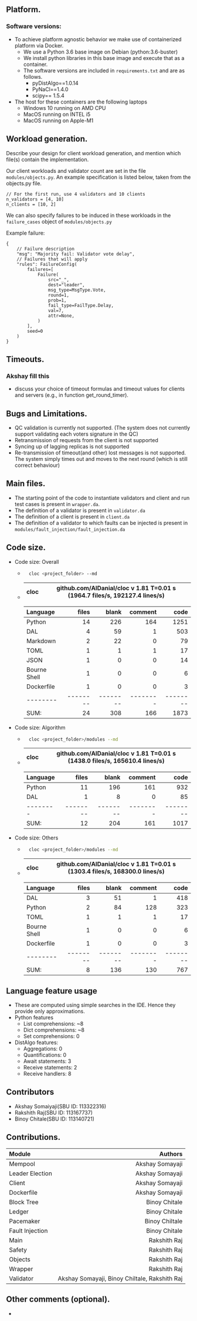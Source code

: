 ## Platform. 

### Software versions:
- To achieve platform agnostic behavior we make use of containerized platform via Docker.
    - We use a Python 3.6 base image on Debian (python:3.6-buster)
    - We install python libraries in this base image and execute that as a container.
    - The software versions are included in `requirements.txt` and are as follows.
        - pyDistAlgo==1.0.14
        - PyNaCl==1.4.0
        - scipy== 1.5.4
- The host for these containers are the following laptops
    - Windows 10 running on AMD CPU
    - MacOS running on INTEL i5
    - MacOS running on Apple-M1

## Workload generation. 
Describe your design for client workload generation, and mention which file(s)
contain the implementation.

Our client workloads and validator count are set in the file `modules/objects.py`.
An example specification is listed below, taken from the objects.py file.
```
// For the first run, use 4 validators and 10 clients
n_validators = [4, 10]
n_clients = [10, 2]
```

We can also specify failures to be induced in these workloads
in the `failure_cases` object of `modules/objects.py`

Example failure:
```
{
    // Failure description
    "msg": "Majority fail: Validator vote delay",
    // Failures that will apply
    "rules": FailureConfig(
        failures=[
            Failure(
                src="_",
                dest="leader",
                msg_type=MsgType.Vote,
                round=1,
                prob=1,
                fail_type=FailType.Delay,
                val=7,
                attr=None,
            )
        ],
        seed=0
    )
}
```
## Timeouts. 
### Akshay fill this
- discuss your choice of timeout formulas and timeout values for clients and servers (e.g., in
function get_round_timer).

## Bugs and Limitations.
- QC validation is currently not supported. (The system does not
currently support validating each voters signature in the QC)
- Retransmission of requests from the client is not supported
- Syncing up of lagging replicas is not supported
- Re-transmission of timeout(and other) lost messages is not supported.
The system simply times out and moves to the next round (which is still correct behaviour)


## Main files.
- The starting point of the code to instantiate validators and client and run test cases is present in `wrapper.da`.
- The definition of a validator is present in `validator.da`
- The definition of a client is present in `client.da`
- The definition of a validator to which faults can be injected is present in `modules/fault_injection/fault_injection.da`

## Code size. 
- Code size: Overall
    - ```bash
        cloc <project_folder> --md
       ```
    -   cloc|github.com/AlDanial/cloc v 1.81  T=0.01 s (1964.7 files/s, 192127.4 lines/s)
        --- | ---

        Language|files|blank|comment|code
        :-------|-------:|-------:|-------:|-------:
        Python|14|226|164|1251
        DAL|4|59|1|503
        Markdown|2|22|0|79
        TOML|1|1|1|17
        JSON|1|0|0|14
        Bourne Shell|1|0|0|6
        Dockerfile|1|0|0|3
        --------|--------|--------|--------|--------
        SUM:|24|308|166|1873
- Code size: Algorithm
    - ```bash
        cloc <project_folder>/modules --md
       ```
    - cloc|github.com/AlDanial/cloc v 1.81  T=0.01 s (1438.0 files/s, 165610.4 lines/s)
        --- | ---

        Language|files|blank|comment|code
        :-------|-------:|-------:|-------:|-------:
        Python|11|196|161|932
        DAL|1|8|0|85
        --------|--------|--------|--------|--------
        SUM:|12|204|161|1017
- Code size: Others
    - ```bash
        cloc <project_folder>/modules --md
       ```
    - cloc|github.com/AlDanial/cloc v 1.81  T=0.01 s (1303.4 files/s, 168300.0 lines/s)
        --- | ---

        Language|files|blank|comment|code
        :-------|-------:|-------:|-------:|-------:
        DAL|3|51|1|418
        Python|2|84|128|323
        TOML|1|1|1|17
        Bourne Shell|1|0|0|6
        Dockerfile|1|0|0|3
        --------|--------|--------|--------|--------
        SUM:|8|136|130|767

## Language feature usage
 - These are computed using simple searches in the IDE. Hence they provide only approximations.
 - Python features
    - List comprehensions: ~8
    - Dict comprehensions: ~8
    - Set comprehensions: 0
 - DistAlgo features:
    - Aggregations: 0
    - Quantifications: 0
    - Await statements: 3
    - Receive statements: 2
    - Receive handlers: 8

## Contributors
- Akshay Somaiyaji(SBU ID: 113322316)
- Rakshith Raj(SBU ID: 113167737)
- Binoy Chitale(SBU ID: 113140721)

## Contributions.

|   Module              |   Authors     
|   :-------            |   -------:    
|   Mempool             |   Akshay Somayaji
|   Leader Election     |   Akshay Somayaji
|   Client              |   Akshay Somayaji
|   Dockerfile          |   Akshay Somayaji
|   Block Tree          |   Binoy Chitale           
|   Ledger              |   Binoy Chitale
|   Pacemaker           |   Binoy Chiltale
|   Fault Injection     |   Binoy Chitale           
|   Main                |   Rakshith Raj
|   Safety              |   Rakshith Raj
|   Objects             |   Rakshith Raj 
|   Wrapper             |   Rakshith Raj
|   Validator           |   Akshay Somayaji, Binoy Chiltale, Rakshith Raj

## Other comments (optional).
 
- <anything else you want us to know.>
